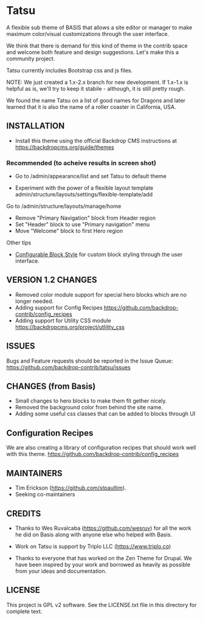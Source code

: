 # Tatsu
A flexible sub theme of BASIS that allows a site editor or manager to make
maximum color/visual customizations through the user interface. 

We think that there is demand for this kind of theme in the contrib space 
and welcome both feature and design suggestions. Let's make this a community
project. 

Tatsu currently includes Bootstrap css and js files. 

NOTE: We just created a 1.x-2.x branch for new development. If 1.x-1.x is helpful
as is, we'll try to keep it stabile - although, it is still pretty rough.

We found the name Tatsu on a list of good names for Dragons and later 
learned that it is also the name of a roller coaster in California, USA.  

## INSTALLATION

- Install this theme using the official Backdrop CMS instructions at
  https://backdropcms.org/guide/themes
  
### Recommended (to acheive results in screen shot)

- Go to /admin/appearance/list and set Tatsu to default theme

- Experiment with the power of a flexible layout template
  admin/structure/layouts/settings/flexible-template/add
  
Go to /admin/structure/layouts/manage/home  
- Remove "Primary Navigation" block from Header region
- Set "Header" block to use "Primary navigation" menu
- Move "Welcome" block to first Hero region

Other tips
- [Configurable Block Style](https://backdropcms.org/project/configurable_block_style) for custom 
  block styling through the user interface.
  
## VERSION 1.2 CHANGES

- Removed color module support for special hero blocks which are
  no longer needed.
- Adding support for Config Recipes
  https://github.com/backdrop-contrib/config_recipes
- Adding support for Utility CSS module
  https://backdropcms.org/project/utlility_css
  
## ISSUES

Bugs and Feature requests should be reported in the Issue Queue:
https://github.com/backdrop-contrib/tatsu/issues

## CHANGES (from Basis)

* Small changes to hero blocks to make them fit gether nicely.
* Removed the background color from behind the site name.
* Adding some useful css classes that can be added to blocks through UI
  
## Configuration Recipes

We are also creating a library of configuration recipes that 
should work well with this theme. 
https://github.com/backdrop-contrib/config_recipes

## MAINTAINERS

- Tim Erickson (https://github.com/stpaultim).
- Seeking co-maintainers

## CREDITS

- Thanks to Wes Ruvalcaba (https://github.com/wesruv) for 
  all the work he did on Basis along with anyone else who 
  helped with Basis.
  
- Work on Tatsu is support by Triplo LLC (https://www.triplo.co)

- Thanks to everyone that has worked on the Zen Theme for Drupal. 
  We have been inspired by your work and borrowed as heavily as 
  possible from your ideas and documentation.

## LICENSE

This project is GPL v2 software. See the LICENSE.txt file in this directory for
complete text.
